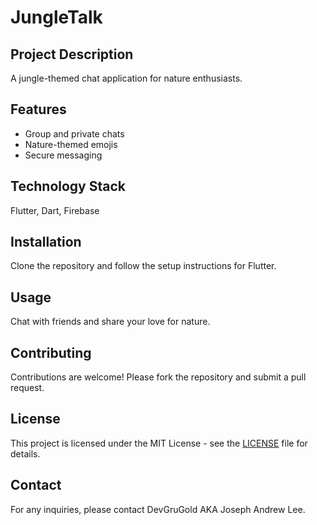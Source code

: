 
# JungleTalk

## Project Description
A jungle-themed chat application for nature enthusiasts.

## Features
- Group and private chats
- Nature-themed emojis
- Secure messaging

## Technology Stack
Flutter, Dart, Firebase

## Installation
Clone the repository and follow the setup instructions for Flutter.

## Usage
Chat with friends and share your love for nature.

## Contributing
Contributions are welcome! Please fork the repository and submit a pull request.

## License
This project is licensed under the MIT License - see the [LICENSE](LICENSE) file for details.

## Contact
For any inquiries, please contact DevGruGold AKA Joseph Andrew Lee.
